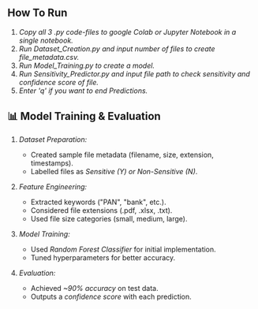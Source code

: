 ## How To Run

1.  *Copy all 3 .py code-files to google Colab or Jupyter Notebook in a single notebook.*
2.  *Run *Dataset_Creation.py* and input number of files to create *file_metadata.csv*.*
3.  *Run *Model_Training.py* to create a model.*
4.  *Run *Sensitivity_Predictor.py* and input file path to check sensitivity and confidence score of file.*
5.  *Enter '*q*' if you want to end Predictions.*

## 📊 Model Training & Evaluation

1. *Dataset Preparation:*

   - Created sample file metadata (filename, size, extension, timestamps).
   - Labelled files as *Sensitive (Y) or Non-Sensitive (N)*.

2. *Feature Engineering:*

   - Extracted keywords ("PAN", "bank", etc.).
   - Considered file extensions (.pdf, .xlsx, .txt).
   - Used file size categories (small, medium, large).

3. *Model Training:*

   - Used *Random Forest Classifier* for initial implementation.
   - Tuned hyperparameters for better accuracy.

4. *Evaluation:*

   - Achieved *\~90% accuracy* on test data.
   - Outputs a *confidence score* with each prediction.
